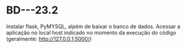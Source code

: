 # BD---23.2
Instalar flask, PyMYSQL, alpém de baixar o banco de dados.
Acessar a aplicação no local host indicado no momento da execução do código (geralmente: http://127.0.0.1:5000/)
